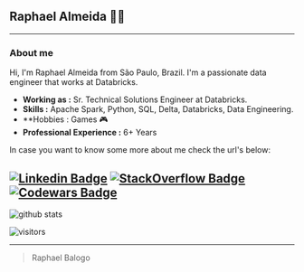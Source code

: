## Raphael Almeida 👨‍💻
  
---------------------------------------------------------------------------------------------------------------------------------------------------------------------------------
  
### About me
  Hi, I'm Raphael Almeida from São Paulo, Brazil. I'm a passionate data engineer that works at Databricks.
-  **Working as :** Sr. Technical Solutions Engineer at Databricks.
-  **Skills :** Apache Spark, Python, SQL, Delta, Databricks, Data Engineering.
-  **Hobbies : Games :video_game:
-  **Professional Experience :** 6+ Years

In case you want to know some more about me check the url's below:

[![Linkedin Badge](https://img.shields.io/badge/LinkedIn-Raphael%20Balogo-blue)](https://www.linkedin.com/in/raphaelBalogo/) 
[![StackOverflow Badge](https://img.shields.io/badge/StackOverflow-Raphael%20Balogo-green)](https://stackoverflow.com/users/11347945/raphael-balogo) 
[![Codewars Badge](https://www.codewars.com/users/balogoraphael/badges/small)](https://www.codewars.com/users/balogoraphael/) 
---------------------------------------------------------------------------------------------------------------------------------------------------------------------------------

![github stats](https://github-readme-stats.vercel.app/api?username=raphabg&show_icons=true)

 ![visitors](https://visitor-badge.laobi.icu/badge?page_id=baloghDesign.bio)

---------------------------------------------------------------------------------------------------------------------------------------------------------------------------------
> Raphael Balogo
